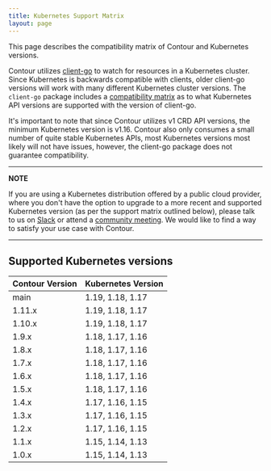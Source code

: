 ```yaml
---
title: Kubernetes Support Matrix
layout: page
---
```


This page describes the compatibility matrix of Contour and Kubernetes versions.

Contour utilizes [client-go][1] to watch for resources in a Kubernetes cluster.
Since Kubernetes is backwards compatible with clients, older client-go versions will work with many different Kubernetes cluster versions.
The `client-go` package includes a [compatibility matrix][2] as to what Kubernetes API versions are supported with the version of client-go.  

It's important to note that since Contour utilizes v1 CRD API versions, the minimum Kubernetes version is v1.16.
Contour also only consumes a small number of quite stable Kubernetes APIs, most Kubernetes versions most likely will not have issues, however, the client-go package does not guarantee compatibility.

---
**NOTE**

If you are using a Kubernetes distribution offered by a public cloud provider, where you don't have the option to upgrade to a more recent and supported Kubernetes version (as per the support matrix outlined below), please talk to us on [Slack][4] or attend a [community meeting][3]. We would like to find a way to satisfy your use case with Contour.

---

## Supported Kubernetes versions

| Contour Version | Kubernetes Version |
| --------------- | :----------------- |
| main            | 1.19, 1.18, 1.17   |
| 1.11.x          | 1.19, 1.18, 1.17   |
| 1.10.x          | 1.19, 1.18, 1.17   |
| 1.9.x           | 1.18, 1.17, 1.16   |
| 1.8.x           | 1.18, 1.17, 1.16   |
| 1.7.x           | 1.18, 1.17, 1.16   |
| 1.6.x           | 1.18, 1.17, 1.16   |
| 1.5.x           | 1.18, 1.17, 1.16   |
| 1.4.x           | 1.17, 1.16, 1.15   |
| 1.3.x           | 1.17, 1.16, 1.15   |
| 1.2.x           | 1.17, 1.16, 1.15   |
| 1.1.x           | 1.15, 1.14, 1.13   |
| 1.0.x           | 1.15, 1.14, 1.13   |

[1]: https://github.com/kubernetes/client-go
[2]: https://github.com/kubernetes/client-go#compatibility-matrix
[3]: https://projectcontour.io/community/
[4]: https://kubernetes.slack.com/messages/contour
